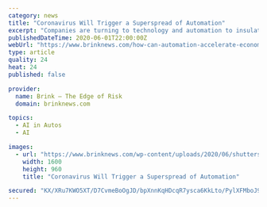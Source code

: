 ```yaml
---
category: news
title: "Coronavirus Will Trigger a Superspread of Automation"
excerpt: "Companies are turning to technology and automation to insulate lines of business from the current pandemic — and future disruptions."
publishedDateTime: 2020-06-01T22:00:00Z
webUrl: "https://www.brinknews.com/how-can-automation-accelerate-economic-recovery-from-coronavirus/"
type: article
quality: 24
heat: 24
published: false

provider:
  name: Brink – The Edge of Risk
  domain: brinknews.com

topics:
  - AI in Autos
  - AI

images:
  - url: "https://www.brinknews.com/wp-content/uploads/2020/06/shutterstock_497752402.jpg"
    width: 1600
    height: 960
    title: "Coronavirus Will Trigger a Superspread of Automation"

secured: "KX/XRu7KWO5XT/D7CvmeBoOgJD/bpXnnKqHDcqR7ysca6KkLto/PylXFMboJ9BC75J4sZtz7nbThQBN2sbehGqHrjiKGSQQivqjrZLuoMd9lNnvGGpHHa98Qc2ss1bti53K/8YYzike+HSc6QB/6DSbEz8XAhUU44cBVGEYrjpbXGBWcusJgs3ikckwpsK29v47/VTdxF0ctTn7kHxofxVLbyIS9MinssKF/kUEkEpgLc5opKc9r7b1VGZ5AJhxnuZTG79jQFOuGPiFpIjpjxW4nWM7m8ZRct7vCBrot3hXOFP15VdoUWdgp8DgJ6/iP6ISf4CEzOAC1tozcTn9SuHoXxSfLc8RZnr7zDtzKeMgQ/xvPw1n8hN++5gVZP/EQwgWgPkD0oVgcazpp+hB+hM5pPc8E+hL1Yo7m8R+bRJFLhM+kDlkxODt9PpMnkyk/gdJGlaqzsvPHw6drbrSndiEmE5SQqt4ocqL/hRP6sHI=;Slou4JtrZspsLOu47FjZ+Q=="
---
```


